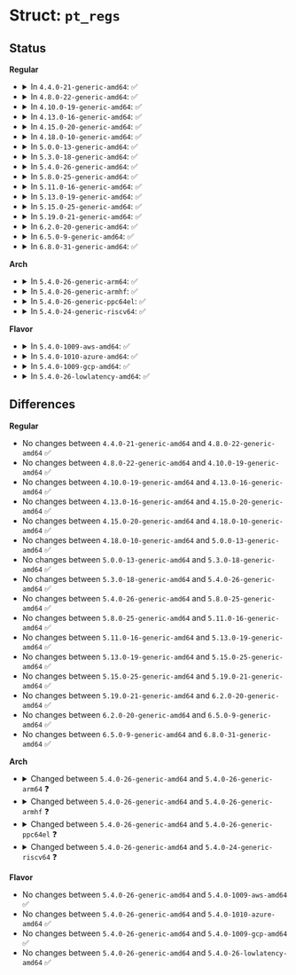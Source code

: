 # Struct: <code>pt_regs</code>

## Status
<b>Regular</b>
<ul>
<li>
<details>
<summary>In <code>4.4.0-21-generic-amd64</code>: ✅</summary>

```c
struct pt_regs {
    long unsigned int r15;
    long unsigned int r14;
    long unsigned int r13;
    long unsigned int r12;
    long unsigned int bp;
    long unsigned int bx;
    long unsigned int r11;
    long unsigned int r10;
    long unsigned int r9;
    long unsigned int r8;
    long unsigned int ax;
    long unsigned int cx;
    long unsigned int dx;
    long unsigned int si;
    long unsigned int di;
    long unsigned int orig_ax;
    long unsigned int ip;
    long unsigned int cs;
    long unsigned int flags;
    long unsigned int sp;
    long unsigned int ss;
}
```
</details>
</li>
<li>
<details>
<summary>In <code>4.8.0-22-generic-amd64</code>: ✅</summary>

```c
struct pt_regs {
    long unsigned int r15;
    long unsigned int r14;
    long unsigned int r13;
    long unsigned int r12;
    long unsigned int bp;
    long unsigned int bx;
    long unsigned int r11;
    long unsigned int r10;
    long unsigned int r9;
    long unsigned int r8;
    long unsigned int ax;
    long unsigned int cx;
    long unsigned int dx;
    long unsigned int si;
    long unsigned int di;
    long unsigned int orig_ax;
    long unsigned int ip;
    long unsigned int cs;
    long unsigned int flags;
    long unsigned int sp;
    long unsigned int ss;
}
```
</details>
</li>
<li>
<details>
<summary>In <code>4.10.0-19-generic-amd64</code>: ✅</summary>

```c
struct pt_regs {
    long unsigned int r15;
    long unsigned int r14;
    long unsigned int r13;
    long unsigned int r12;
    long unsigned int bp;
    long unsigned int bx;
    long unsigned int r11;
    long unsigned int r10;
    long unsigned int r9;
    long unsigned int r8;
    long unsigned int ax;
    long unsigned int cx;
    long unsigned int dx;
    long unsigned int si;
    long unsigned int di;
    long unsigned int orig_ax;
    long unsigned int ip;
    long unsigned int cs;
    long unsigned int flags;
    long unsigned int sp;
    long unsigned int ss;
}
```
</details>
</li>
<li>
<details>
<summary>In <code>4.13.0-16-generic-amd64</code>: ✅</summary>

```c
struct pt_regs {
    long unsigned int r15;
    long unsigned int r14;
    long unsigned int r13;
    long unsigned int r12;
    long unsigned int bp;
    long unsigned int bx;
    long unsigned int r11;
    long unsigned int r10;
    long unsigned int r9;
    long unsigned int r8;
    long unsigned int ax;
    long unsigned int cx;
    long unsigned int dx;
    long unsigned int si;
    long unsigned int di;
    long unsigned int orig_ax;
    long unsigned int ip;
    long unsigned int cs;
    long unsigned int flags;
    long unsigned int sp;
    long unsigned int ss;
}
```
</details>
</li>
<li>
<details>
<summary>In <code>4.15.0-20-generic-amd64</code>: ✅</summary>

```c
struct pt_regs {
    long unsigned int r15;
    long unsigned int r14;
    long unsigned int r13;
    long unsigned int r12;
    long unsigned int bp;
    long unsigned int bx;
    long unsigned int r11;
    long unsigned int r10;
    long unsigned int r9;
    long unsigned int r8;
    long unsigned int ax;
    long unsigned int cx;
    long unsigned int dx;
    long unsigned int si;
    long unsigned int di;
    long unsigned int orig_ax;
    long unsigned int ip;
    long unsigned int cs;
    long unsigned int flags;
    long unsigned int sp;
    long unsigned int ss;
}
```
</details>
</li>
<li>
<details>
<summary>In <code>4.18.0-10-generic-amd64</code>: ✅</summary>

```c
struct pt_regs {
    long unsigned int r15;
    long unsigned int r14;
    long unsigned int r13;
    long unsigned int r12;
    long unsigned int bp;
    long unsigned int bx;
    long unsigned int r11;
    long unsigned int r10;
    long unsigned int r9;
    long unsigned int r8;
    long unsigned int ax;
    long unsigned int cx;
    long unsigned int dx;
    long unsigned int si;
    long unsigned int di;
    long unsigned int orig_ax;
    long unsigned int ip;
    long unsigned int cs;
    long unsigned int flags;
    long unsigned int sp;
    long unsigned int ss;
}
```
</details>
</li>
<li>
<details>
<summary>In <code>5.0.0-13-generic-amd64</code>: ✅</summary>

```c
struct pt_regs {
    long unsigned int r15;
    long unsigned int r14;
    long unsigned int r13;
    long unsigned int r12;
    long unsigned int bp;
    long unsigned int bx;
    long unsigned int r11;
    long unsigned int r10;
    long unsigned int r9;
    long unsigned int r8;
    long unsigned int ax;
    long unsigned int cx;
    long unsigned int dx;
    long unsigned int si;
    long unsigned int di;
    long unsigned int orig_ax;
    long unsigned int ip;
    long unsigned int cs;
    long unsigned int flags;
    long unsigned int sp;
    long unsigned int ss;
}
```
</details>
</li>
<li>
<details>
<summary>In <code>5.3.0-18-generic-amd64</code>: ✅</summary>

```c
struct pt_regs {
    long unsigned int r15;
    long unsigned int r14;
    long unsigned int r13;
    long unsigned int r12;
    long unsigned int bp;
    long unsigned int bx;
    long unsigned int r11;
    long unsigned int r10;
    long unsigned int r9;
    long unsigned int r8;
    long unsigned int ax;
    long unsigned int cx;
    long unsigned int dx;
    long unsigned int si;
    long unsigned int di;
    long unsigned int orig_ax;
    long unsigned int ip;
    long unsigned int cs;
    long unsigned int flags;
    long unsigned int sp;
    long unsigned int ss;
}
```
</details>
</li>
<li>
<details>
<summary>In <code>5.4.0-26-generic-amd64</code>: ✅</summary>

```c
struct pt_regs {
    long unsigned int r15;
    long unsigned int r14;
    long unsigned int r13;
    long unsigned int r12;
    long unsigned int bp;
    long unsigned int bx;
    long unsigned int r11;
    long unsigned int r10;
    long unsigned int r9;
    long unsigned int r8;
    long unsigned int ax;
    long unsigned int cx;
    long unsigned int dx;
    long unsigned int si;
    long unsigned int di;
    long unsigned int orig_ax;
    long unsigned int ip;
    long unsigned int cs;
    long unsigned int flags;
    long unsigned int sp;
    long unsigned int ss;
}
```
</details>
</li>
<li>
<details>
<summary>In <code>5.8.0-25-generic-amd64</code>: ✅</summary>

```c
struct pt_regs {
    long unsigned int r15;
    long unsigned int r14;
    long unsigned int r13;
    long unsigned int r12;
    long unsigned int bp;
    long unsigned int bx;
    long unsigned int r11;
    long unsigned int r10;
    long unsigned int r9;
    long unsigned int r8;
    long unsigned int ax;
    long unsigned int cx;
    long unsigned int dx;
    long unsigned int si;
    long unsigned int di;
    long unsigned int orig_ax;
    long unsigned int ip;
    long unsigned int cs;
    long unsigned int flags;
    long unsigned int sp;
    long unsigned int ss;
}
```
</details>
</li>
<li>
<details>
<summary>In <code>5.11.0-16-generic-amd64</code>: ✅</summary>

```c
struct pt_regs {
    long unsigned int r15;
    long unsigned int r14;
    long unsigned int r13;
    long unsigned int r12;
    long unsigned int bp;
    long unsigned int bx;
    long unsigned int r11;
    long unsigned int r10;
    long unsigned int r9;
    long unsigned int r8;
    long unsigned int ax;
    long unsigned int cx;
    long unsigned int dx;
    long unsigned int si;
    long unsigned int di;
    long unsigned int orig_ax;
    long unsigned int ip;
    long unsigned int cs;
    long unsigned int flags;
    long unsigned int sp;
    long unsigned int ss;
}
```
</details>
</li>
<li>
<details>
<summary>In <code>5.13.0-19-generic-amd64</code>: ✅</summary>

```c
struct pt_regs {
    long unsigned int r15;
    long unsigned int r14;
    long unsigned int r13;
    long unsigned int r12;
    long unsigned int bp;
    long unsigned int bx;
    long unsigned int r11;
    long unsigned int r10;
    long unsigned int r9;
    long unsigned int r8;
    long unsigned int ax;
    long unsigned int cx;
    long unsigned int dx;
    long unsigned int si;
    long unsigned int di;
    long unsigned int orig_ax;
    long unsigned int ip;
    long unsigned int cs;
    long unsigned int flags;
    long unsigned int sp;
    long unsigned int ss;
}
```
</details>
</li>
<li>
<details>
<summary>In <code>5.15.0-25-generic-amd64</code>: ✅</summary>

```c
struct pt_regs {
    long unsigned int r15;
    long unsigned int r14;
    long unsigned int r13;
    long unsigned int r12;
    long unsigned int bp;
    long unsigned int bx;
    long unsigned int r11;
    long unsigned int r10;
    long unsigned int r9;
    long unsigned int r8;
    long unsigned int ax;
    long unsigned int cx;
    long unsigned int dx;
    long unsigned int si;
    long unsigned int di;
    long unsigned int orig_ax;
    long unsigned int ip;
    long unsigned int cs;
    long unsigned int flags;
    long unsigned int sp;
    long unsigned int ss;
}
```
</details>
</li>
<li>
<details>
<summary>In <code>5.19.0-21-generic-amd64</code>: ✅</summary>

```c
struct pt_regs {
    long unsigned int r15;
    long unsigned int r14;
    long unsigned int r13;
    long unsigned int r12;
    long unsigned int bp;
    long unsigned int bx;
    long unsigned int r11;
    long unsigned int r10;
    long unsigned int r9;
    long unsigned int r8;
    long unsigned int ax;
    long unsigned int cx;
    long unsigned int dx;
    long unsigned int si;
    long unsigned int di;
    long unsigned int orig_ax;
    long unsigned int ip;
    long unsigned int cs;
    long unsigned int flags;
    long unsigned int sp;
    long unsigned int ss;
}
```
</details>
</li>
<li>
<details>
<summary>In <code>6.2.0-20-generic-amd64</code>: ✅</summary>

```c
struct pt_regs {
    long unsigned int r15;
    long unsigned int r14;
    long unsigned int r13;
    long unsigned int r12;
    long unsigned int bp;
    long unsigned int bx;
    long unsigned int r11;
    long unsigned int r10;
    long unsigned int r9;
    long unsigned int r8;
    long unsigned int ax;
    long unsigned int cx;
    long unsigned int dx;
    long unsigned int si;
    long unsigned int di;
    long unsigned int orig_ax;
    long unsigned int ip;
    long unsigned int cs;
    long unsigned int flags;
    long unsigned int sp;
    long unsigned int ss;
}
```
</details>
</li>
<li>
<details>
<summary>In <code>6.5.0-9-generic-amd64</code>: ✅</summary>

```c
struct pt_regs {
    long unsigned int r15;
    long unsigned int r14;
    long unsigned int r13;
    long unsigned int r12;
    long unsigned int bp;
    long unsigned int bx;
    long unsigned int r11;
    long unsigned int r10;
    long unsigned int r9;
    long unsigned int r8;
    long unsigned int ax;
    long unsigned int cx;
    long unsigned int dx;
    long unsigned int si;
    long unsigned int di;
    long unsigned int orig_ax;
    long unsigned int ip;
    long unsigned int cs;
    long unsigned int flags;
    long unsigned int sp;
    long unsigned int ss;
}
```
</details>
</li>
<li>
<details>
<summary>In <code>6.8.0-31-generic-amd64</code>: ✅</summary>

```c
struct pt_regs {
    long unsigned int r15;
    long unsigned int r14;
    long unsigned int r13;
    long unsigned int r12;
    long unsigned int bp;
    long unsigned int bx;
    long unsigned int r11;
    long unsigned int r10;
    long unsigned int r9;
    long unsigned int r8;
    long unsigned int ax;
    long unsigned int cx;
    long unsigned int dx;
    long unsigned int si;
    long unsigned int di;
    long unsigned int orig_ax;
    long unsigned int ip;
    long unsigned int cs;
    long unsigned int flags;
    long unsigned int sp;
    long unsigned int ss;
}
```
</details>
</li>
</ul>
<b>Arch</b>
<ul>
<li>
<details>
<summary>In <code>5.4.0-26-generic-arm64</code>: ✅</summary>

```c
struct pt_regs {
    struct user_pt_regs user_regs;
    u64[31] regs;
    u64 sp;
    u64 pc;
    u64 pstate;
    u64 orig_x0;
    s32 syscallno;
    u32 unused2;
    u64 orig_addr_limit;
    u64 pmr_save;
    u64[2] stackframe;
}
```
</details>
</li>
<li>
<details>
<summary>In <code>5.4.0-26-generic-armhf</code>: ✅</summary>

```c
struct pt_regs {
    long unsigned int[18] uregs;
}
```
</details>
</li>
<li>
<details>
<summary>In <code>5.4.0-26-generic-ppc64el</code>: ✅</summary>

```c
struct pt_regs {
    struct user_pt_regs user_regs;
    long unsigned int[32] gpr;
    long unsigned int nip;
    long unsigned int msr;
    long unsigned int orig_gpr3;
    long unsigned int ctr;
    long unsigned int link;
    long unsigned int xer;
    long unsigned int ccr;
    long unsigned int softe;
    long unsigned int trap;
    long unsigned int dar;
    long unsigned int dsisr;
    long unsigned int result;
    long unsigned int ppr;
    long unsigned int kuap;
    long unsigned int[2] __pad;
}
```
</details>
</li>
<li>
<details>
<summary>In <code>5.4.0-24-generic-riscv64</code>: ✅</summary>

```c
struct pt_regs {
    long unsigned int sepc;
    long unsigned int ra;
    long unsigned int sp;
    long unsigned int gp;
    long unsigned int tp;
    long unsigned int t0;
    long unsigned int t1;
    long unsigned int t2;
    long unsigned int s0;
    long unsigned int s1;
    long unsigned int a0;
    long unsigned int a1;
    long unsigned int a2;
    long unsigned int a3;
    long unsigned int a4;
    long unsigned int a5;
    long unsigned int a6;
    long unsigned int a7;
    long unsigned int s2;
    long unsigned int s3;
    long unsigned int s4;
    long unsigned int s5;
    long unsigned int s6;
    long unsigned int s7;
    long unsigned int s8;
    long unsigned int s9;
    long unsigned int s10;
    long unsigned int s11;
    long unsigned int t3;
    long unsigned int t4;
    long unsigned int t5;
    long unsigned int t6;
    long unsigned int sstatus;
    long unsigned int sbadaddr;
    long unsigned int scause;
    long unsigned int orig_a0;
}
```
</details>
</li>
</ul>
<b>Flavor</b>
<ul>
<li>
<details>
<summary>In <code>5.4.0-1009-aws-amd64</code>: ✅</summary>

```c
struct pt_regs {
    long unsigned int r15;
    long unsigned int r14;
    long unsigned int r13;
    long unsigned int r12;
    long unsigned int bp;
    long unsigned int bx;
    long unsigned int r11;
    long unsigned int r10;
    long unsigned int r9;
    long unsigned int r8;
    long unsigned int ax;
    long unsigned int cx;
    long unsigned int dx;
    long unsigned int si;
    long unsigned int di;
    long unsigned int orig_ax;
    long unsigned int ip;
    long unsigned int cs;
    long unsigned int flags;
    long unsigned int sp;
    long unsigned int ss;
}
```
</details>
</li>
<li>
<details>
<summary>In <code>5.4.0-1010-azure-amd64</code>: ✅</summary>

```c
struct pt_regs {
    long unsigned int r15;
    long unsigned int r14;
    long unsigned int r13;
    long unsigned int r12;
    long unsigned int bp;
    long unsigned int bx;
    long unsigned int r11;
    long unsigned int r10;
    long unsigned int r9;
    long unsigned int r8;
    long unsigned int ax;
    long unsigned int cx;
    long unsigned int dx;
    long unsigned int si;
    long unsigned int di;
    long unsigned int orig_ax;
    long unsigned int ip;
    long unsigned int cs;
    long unsigned int flags;
    long unsigned int sp;
    long unsigned int ss;
}
```
</details>
</li>
<li>
<details>
<summary>In <code>5.4.0-1009-gcp-amd64</code>: ✅</summary>

```c
struct pt_regs {
    long unsigned int r15;
    long unsigned int r14;
    long unsigned int r13;
    long unsigned int r12;
    long unsigned int bp;
    long unsigned int bx;
    long unsigned int r11;
    long unsigned int r10;
    long unsigned int r9;
    long unsigned int r8;
    long unsigned int ax;
    long unsigned int cx;
    long unsigned int dx;
    long unsigned int si;
    long unsigned int di;
    long unsigned int orig_ax;
    long unsigned int ip;
    long unsigned int cs;
    long unsigned int flags;
    long unsigned int sp;
    long unsigned int ss;
}
```
</details>
</li>
<li>
<details>
<summary>In <code>5.4.0-26-lowlatency-amd64</code>: ✅</summary>

```c
struct pt_regs {
    long unsigned int r15;
    long unsigned int r14;
    long unsigned int r13;
    long unsigned int r12;
    long unsigned int bp;
    long unsigned int bx;
    long unsigned int r11;
    long unsigned int r10;
    long unsigned int r9;
    long unsigned int r8;
    long unsigned int ax;
    long unsigned int cx;
    long unsigned int dx;
    long unsigned int si;
    long unsigned int di;
    long unsigned int orig_ax;
    long unsigned int ip;
    long unsigned int cs;
    long unsigned int flags;
    long unsigned int sp;
    long unsigned int ss;
}
```
</details>
</li>
</ul>

## Differences
<b>Regular</b>
<ul>
<li>
No changes between <code>4.4.0-21-generic-amd64</code> and <code>4.8.0-22-generic-amd64</code> ✅
</li>
<li>
No changes between <code>4.8.0-22-generic-amd64</code> and <code>4.10.0-19-generic-amd64</code> ✅
</li>
<li>
No changes between <code>4.10.0-19-generic-amd64</code> and <code>4.13.0-16-generic-amd64</code> ✅
</li>
<li>
No changes between <code>4.13.0-16-generic-amd64</code> and <code>4.15.0-20-generic-amd64</code> ✅
</li>
<li>
No changes between <code>4.15.0-20-generic-amd64</code> and <code>4.18.0-10-generic-amd64</code> ✅
</li>
<li>
No changes between <code>4.18.0-10-generic-amd64</code> and <code>5.0.0-13-generic-amd64</code> ✅
</li>
<li>
No changes between <code>5.0.0-13-generic-amd64</code> and <code>5.3.0-18-generic-amd64</code> ✅
</li>
<li>
No changes between <code>5.3.0-18-generic-amd64</code> and <code>5.4.0-26-generic-amd64</code> ✅
</li>
<li>
No changes between <code>5.4.0-26-generic-amd64</code> and <code>5.8.0-25-generic-amd64</code> ✅
</li>
<li>
No changes between <code>5.8.0-25-generic-amd64</code> and <code>5.11.0-16-generic-amd64</code> ✅
</li>
<li>
No changes between <code>5.11.0-16-generic-amd64</code> and <code>5.13.0-19-generic-amd64</code> ✅
</li>
<li>
No changes between <code>5.13.0-19-generic-amd64</code> and <code>5.15.0-25-generic-amd64</code> ✅
</li>
<li>
No changes between <code>5.15.0-25-generic-amd64</code> and <code>5.19.0-21-generic-amd64</code> ✅
</li>
<li>
No changes between <code>5.19.0-21-generic-amd64</code> and <code>6.2.0-20-generic-amd64</code> ✅
</li>
<li>
No changes between <code>6.2.0-20-generic-amd64</code> and <code>6.5.0-9-generic-amd64</code> ✅
</li>
<li>
No changes between <code>6.5.0-9-generic-amd64</code> and <code>6.8.0-31-generic-amd64</code> ✅
</li>
</ul>
<b>Arch</b>
<ul>
<li>
<details>
<summary>Changed between <code>5.4.0-26-generic-amd64</code> and <code>5.4.0-26-generic-arm64</code> ❓</summary>
<ul>
<li>
<b>Field added. </b>
<code>struct user_pt_regs user_regs</code>
</li>
<li>
<b>Field added. </b>
<code>u64[31] regs</code>
</li>
<li>
<b>Field added. </b>
<code>u64 pc</code>
</li>
<li>
<b>Field added. </b>
<code>u64 pstate</code>
</li>
<li>
<b>Field added. </b>
<code>u64 orig_x0</code>
</li>
<li>
<b>Field added. </b>
<code>s32 syscallno</code>
</li>
<li>
<b>Field added. </b>
<code>u32 unused2</code>
</li>
<li>
<b>Field added. </b>
<code>u64 orig_addr_limit</code>
</li>
<li>
<b>Field added. </b>
<code>u64 pmr_save</code>
</li>
<li>
<b>Field added. </b>
<code>u64[2] stackframe</code>
</li>
<li>
<b>Field removed. </b>
<code>long unsigned int r15</code>
</li>
<li>
<b>Field removed. </b>
<code>long unsigned int r14</code>
</li>
<li>
<b>Field removed. </b>
<code>long unsigned int r13</code>
</li>
<li>
<b>Field removed. </b>
<code>long unsigned int r12</code>
</li>
<li>
<b>Field removed. </b>
<code>long unsigned int bp</code>
</li>
<li>
<b>Field removed. </b>
<code>long unsigned int bx</code>
</li>
<li>
<b>Field removed. </b>
<code>long unsigned int r11</code>
</li>
<li>
<b>Field removed. </b>
<code>long unsigned int r10</code>
</li>
<li>
<b>Field removed. </b>
<code>long unsigned int r9</code>
</li>
<li>
<b>Field removed. </b>
<code>long unsigned int r8</code>
</li>
<li>
<b>Field removed. </b>
<code>long unsigned int ax</code>
</li>
<li>
<b>Field removed. </b>
<code>long unsigned int cx</code>
</li>
<li>
<b>Field removed. </b>
<code>long unsigned int dx</code>
</li>
<li>
<b>Field removed. </b>
<code>long unsigned int si</code>
</li>
<li>
<b>Field removed. </b>
<code>long unsigned int di</code>
</li>
<li>
<b>Field removed. </b>
<code>long unsigned int orig_ax</code>
</li>
<li>
<b>Field removed. </b>
<code>long unsigned int ip</code>
</li>
<li>
<b>Field removed. </b>
<code>long unsigned int cs</code>
</li>
<li>
<b>Field removed. </b>
<code>long unsigned int flags</code>
</li>
<li>
<b>Field removed. </b>
<code>long unsigned int ss</code>
</li>
<li>
<b>Field type changed. </b>
<code>long unsigned int sp</code> ➡️ <code>u64 sp</code>
</li>
</ul>
</details>
</li>
<li>
<details>
<summary>Changed between <code>5.4.0-26-generic-amd64</code> and <code>5.4.0-26-generic-armhf</code> ❓</summary>
<ul>
<li>
<b>Field added. </b>
<code>long unsigned int[18] uregs</code>
</li>
<li>
<b>Field removed. </b>
<code>long unsigned int r15</code>
</li>
<li>
<b>Field removed. </b>
<code>long unsigned int r14</code>
</li>
<li>
<b>Field removed. </b>
<code>long unsigned int r13</code>
</li>
<li>
<b>Field removed. </b>
<code>long unsigned int r12</code>
</li>
<li>
<b>Field removed. </b>
<code>long unsigned int bp</code>
</li>
<li>
<b>Field removed. </b>
<code>long unsigned int bx</code>
</li>
<li>
<b>Field removed. </b>
<code>long unsigned int r11</code>
</li>
<li>
<b>Field removed. </b>
<code>long unsigned int r10</code>
</li>
<li>
<b>Field removed. </b>
<code>long unsigned int r9</code>
</li>
<li>
<b>Field removed. </b>
<code>long unsigned int r8</code>
</li>
<li>
<b>Field removed. </b>
<code>long unsigned int ax</code>
</li>
<li>
<b>Field removed. </b>
<code>long unsigned int cx</code>
</li>
<li>
<b>Field removed. </b>
<code>long unsigned int dx</code>
</li>
<li>
<b>Field removed. </b>
<code>long unsigned int si</code>
</li>
<li>
<b>Field removed. </b>
<code>long unsigned int di</code>
</li>
<li>
<b>Field removed. </b>
<code>long unsigned int orig_ax</code>
</li>
<li>
<b>Field removed. </b>
<code>long unsigned int ip</code>
</li>
<li>
<b>Field removed. </b>
<code>long unsigned int cs</code>
</li>
<li>
<b>Field removed. </b>
<code>long unsigned int flags</code>
</li>
<li>
<b>Field removed. </b>
<code>long unsigned int sp</code>
</li>
<li>
<b>Field removed. </b>
<code>long unsigned int ss</code>
</li>
</ul>
</details>
</li>
<li>
<details>
<summary>Changed between <code>5.4.0-26-generic-amd64</code> and <code>5.4.0-26-generic-ppc64el</code> ❓</summary>
<ul>
<li>
<b>Field added. </b>
<code>struct user_pt_regs user_regs</code>
</li>
<li>
<b>Field added. </b>
<code>long unsigned int[32] gpr</code>
</li>
<li>
<b>Field added. </b>
<code>long unsigned int nip</code>
</li>
<li>
<b>Field added. </b>
<code>long unsigned int msr</code>
</li>
<li>
<b>Field added. </b>
<code>long unsigned int orig_gpr3</code>
</li>
<li>
<b>Field added. </b>
<code>long unsigned int ctr</code>
</li>
<li>
<b>Field added. </b>
<code>long unsigned int link</code>
</li>
<li>
<b>Field added. </b>
<code>long unsigned int xer</code>
</li>
<li>
<b>Field added. </b>
<code>long unsigned int ccr</code>
</li>
<li>
<b>Field added. </b>
<code>long unsigned int softe</code>
</li>
<li>
<b>Field added. </b>
<code>long unsigned int trap</code>
</li>
<li>
<b>Field added. </b>
<code>long unsigned int dar</code>
</li>
<li>
<b>Field added. </b>
<code>long unsigned int dsisr</code>
</li>
<li>
<b>Field added. </b>
<code>long unsigned int result</code>
</li>
<li>
<b>Field added. </b>
<code>long unsigned int ppr</code>
</li>
<li>
<b>Field added. </b>
<code>long unsigned int kuap</code>
</li>
<li>
<b>Field added. </b>
<code>long unsigned int[2] __pad</code>
</li>
<li>
<b>Field removed. </b>
<code>long unsigned int r15</code>
</li>
<li>
<b>Field removed. </b>
<code>long unsigned int r14</code>
</li>
<li>
<b>Field removed. </b>
<code>long unsigned int r13</code>
</li>
<li>
<b>Field removed. </b>
<code>long unsigned int r12</code>
</li>
<li>
<b>Field removed. </b>
<code>long unsigned int bp</code>
</li>
<li>
<b>Field removed. </b>
<code>long unsigned int bx</code>
</li>
<li>
<b>Field removed. </b>
<code>long unsigned int r11</code>
</li>
<li>
<b>Field removed. </b>
<code>long unsigned int r10</code>
</li>
<li>
<b>Field removed. </b>
<code>long unsigned int r9</code>
</li>
<li>
<b>Field removed. </b>
<code>long unsigned int r8</code>
</li>
<li>
<b>Field removed. </b>
<code>long unsigned int ax</code>
</li>
<li>
<b>Field removed. </b>
<code>long unsigned int cx</code>
</li>
<li>
<b>Field removed. </b>
<code>long unsigned int dx</code>
</li>
<li>
<b>Field removed. </b>
<code>long unsigned int si</code>
</li>
<li>
<b>Field removed. </b>
<code>long unsigned int di</code>
</li>
<li>
<b>Field removed. </b>
<code>long unsigned int orig_ax</code>
</li>
<li>
<b>Field removed. </b>
<code>long unsigned int ip</code>
</li>
<li>
<b>Field removed. </b>
<code>long unsigned int cs</code>
</li>
<li>
<b>Field removed. </b>
<code>long unsigned int flags</code>
</li>
<li>
<b>Field removed. </b>
<code>long unsigned int sp</code>
</li>
<li>
<b>Field removed. </b>
<code>long unsigned int ss</code>
</li>
</ul>
</details>
</li>
<li>
<details>
<summary>Changed between <code>5.4.0-26-generic-amd64</code> and <code>5.4.0-24-generic-riscv64</code> ❓</summary>
<ul>
<li>
<b>Field added. </b>
<code>long unsigned int sepc</code>
</li>
<li>
<b>Field added. </b>
<code>long unsigned int ra</code>
</li>
<li>
<b>Field added. </b>
<code>long unsigned int gp</code>
</li>
<li>
<b>Field added. </b>
<code>long unsigned int tp</code>
</li>
<li>
<b>Field added. </b>
<code>long unsigned int t0</code>
</li>
<li>
<b>Field added. </b>
<code>long unsigned int t1</code>
</li>
<li>
<b>Field added. </b>
<code>long unsigned int t2</code>
</li>
<li>
<b>Field added. </b>
<code>long unsigned int s0</code>
</li>
<li>
<b>Field added. </b>
<code>long unsigned int s1</code>
</li>
<li>
<b>Field added. </b>
<code>long unsigned int a0</code>
</li>
<li>
<b>Field added. </b>
<code>long unsigned int a1</code>
</li>
<li>
<b>Field added. </b>
<code>long unsigned int a2</code>
</li>
<li>
<b>Field added. </b>
<code>long unsigned int a3</code>
</li>
<li>
<b>Field added. </b>
<code>long unsigned int a4</code>
</li>
<li>
<b>Field added. </b>
<code>long unsigned int a5</code>
</li>
<li>
<b>Field added. </b>
<code>long unsigned int a6</code>
</li>
<li>
<b>Field added. </b>
<code>long unsigned int a7</code>
</li>
<li>
<b>Field added. </b>
<code>long unsigned int s2</code>
</li>
<li>
<b>Field added. </b>
<code>long unsigned int s3</code>
</li>
<li>
<b>Field added. </b>
<code>long unsigned int s4</code>
</li>
<li>
<b>Field added. </b>
<code>long unsigned int s5</code>
</li>
<li>
<b>Field added. </b>
<code>long unsigned int s6</code>
</li>
<li>
<b>Field added. </b>
<code>long unsigned int s7</code>
</li>
<li>
<b>Field added. </b>
<code>long unsigned int s8</code>
</li>
<li>
<b>Field added. </b>
<code>long unsigned int s9</code>
</li>
<li>
<b>Field added. </b>
<code>long unsigned int s10</code>
</li>
<li>
<b>Field added. </b>
<code>long unsigned int s11</code>
</li>
<li>
<b>Field added. </b>
<code>long unsigned int t3</code>
</li>
<li>
<b>Field added. </b>
<code>long unsigned int t4</code>
</li>
<li>
<b>Field added. </b>
<code>long unsigned int t5</code>
</li>
<li>
<b>Field added. </b>
<code>long unsigned int t6</code>
</li>
<li>
<b>Field added. </b>
<code>long unsigned int sstatus</code>
</li>
<li>
<b>Field added. </b>
<code>long unsigned int sbadaddr</code>
</li>
<li>
<b>Field added. </b>
<code>long unsigned int scause</code>
</li>
<li>
<b>Field added. </b>
<code>long unsigned int orig_a0</code>
</li>
<li>
<b>Field removed. </b>
<code>long unsigned int r15</code>
</li>
<li>
<b>Field removed. </b>
<code>long unsigned int r14</code>
</li>
<li>
<b>Field removed. </b>
<code>long unsigned int r13</code>
</li>
<li>
<b>Field removed. </b>
<code>long unsigned int r12</code>
</li>
<li>
<b>Field removed. </b>
<code>long unsigned int bp</code>
</li>
<li>
<b>Field removed. </b>
<code>long unsigned int bx</code>
</li>
<li>
<b>Field removed. </b>
<code>long unsigned int r11</code>
</li>
<li>
<b>Field removed. </b>
<code>long unsigned int r10</code>
</li>
<li>
<b>Field removed. </b>
<code>long unsigned int r9</code>
</li>
<li>
<b>Field removed. </b>
<code>long unsigned int r8</code>
</li>
<li>
<b>Field removed. </b>
<code>long unsigned int ax</code>
</li>
<li>
<b>Field removed. </b>
<code>long unsigned int cx</code>
</li>
<li>
<b>Field removed. </b>
<code>long unsigned int dx</code>
</li>
<li>
<b>Field removed. </b>
<code>long unsigned int si</code>
</li>
<li>
<b>Field removed. </b>
<code>long unsigned int di</code>
</li>
<li>
<b>Field removed. </b>
<code>long unsigned int orig_ax</code>
</li>
<li>
<b>Field removed. </b>
<code>long unsigned int ip</code>
</li>
<li>
<b>Field removed. </b>
<code>long unsigned int cs</code>
</li>
<li>
<b>Field removed. </b>
<code>long unsigned int flags</code>
</li>
<li>
<b>Field removed. </b>
<code>long unsigned int ss</code>
</li>
</ul>
</details>
</li>
</ul>
<b>Flavor</b>
<ul>
<li>
No changes between <code>5.4.0-26-generic-amd64</code> and <code>5.4.0-1009-aws-amd64</code> ✅
</li>
<li>
No changes between <code>5.4.0-26-generic-amd64</code> and <code>5.4.0-1010-azure-amd64</code> ✅
</li>
<li>
No changes between <code>5.4.0-26-generic-amd64</code> and <code>5.4.0-1009-gcp-amd64</code> ✅
</li>
<li>
No changes between <code>5.4.0-26-generic-amd64</code> and <code>5.4.0-26-lowlatency-amd64</code> ✅
</li>
</ul>
